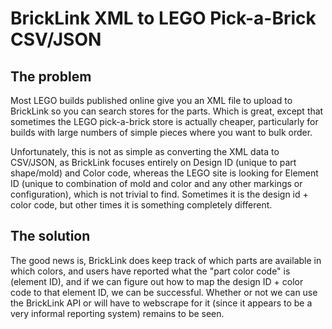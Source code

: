 # BrickLink XML to LEGO Pick-a-Brick CSV/JSON

## The problem
Most LEGO builds published online give you an XML file to upload to BrickLink so you can search stores for the parts. Which is great, except that sometimes the LEGO pick-a-brick store is actually cheaper, particularly for builds with large numbers of simple pieces where you want to bulk order.

Unfortunately, this is not as simple as converting the XML data to CSV/JSON, as BrickLink focuses entirely on Design ID (unique to part shape/mold) and Color code, whereas the LEGO site is looking for Element ID (unique to combination of mold and color and any other markings or configuration), which is not trivial to find. Sometimes it is the design id + color code, but other times it is something completely different.

## The solution
The good news is, BrickLink does keep track of which parts are available in which colors, and users have reported what the "part color code" is (element ID), and if we can figure out how to map the design ID + color code to that element ID, we can be successful. Whether or not we can use the BrickLink API or will have to webscrape for it (since it appears to be a very informal reporting system) remains to be seen.
